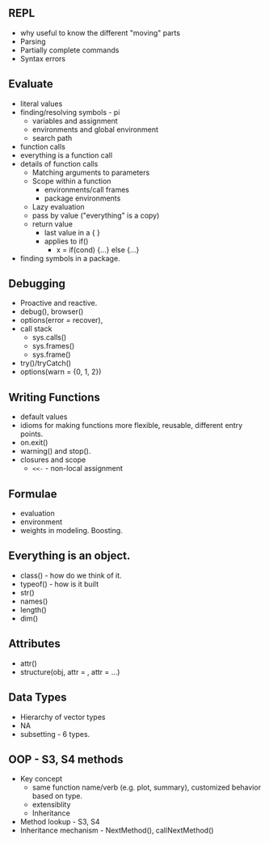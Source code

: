 ## REPL
  + why useful to know the different "moving" parts
  + Parsing
  + Partially complete commands
  + Syntax errors
  

## Evaluate
  + literal values
  + finding/resolving symbols - pi
     + variables and assignment
  	 + environments and global environment
     + search path
  + function calls
  + everything is a function call	
  + details of function calls
      + Matching arguments to parameters
	+ Scope within a function
	    + environments/call frames
		+ package environments
	+ Lazy evaluation
	+ pass by value	("everything" is a copy)
	+ return value
	   + last value in a { }
	   + applies to if()
	      + x = if(cond) {...} else {...}
  + finding symbols in a package.


  
## Debugging
  + Proactive and reactive.
  + debug(), browser()
  + options(error = recover),
  + call stack
     + sys.calls()
	 + sys.frames()
	 + sys.frame()
  + try()/tryCatch()
  + options(warn = {0, 1, 2})


## Writing Functions
+ default values
+ idioms for making functions more flexible, reusable, different entry points.
+ on.exit()
+ warning() and stop().
+ closures and scope
   +  `<<-` - non-local assignment
   
## Formulae
+ evaluation
+ environment
+ weights in modeling. Boosting.



## Everything is an object.  
  + class() - how do we think of it.
  + typeof() - how is it built
  + str()
  + names()
  + length()
  + dim()
  
## Attributes  
  + attr()
  + structure(obj, attr = , attr = ...)
  

## Data Types
+ Hierarchy of vector types
+ NA
+ subsetting - 6 types.


## OOP - S3, S4 methods
+ Key concept
  + same function name/verb (e.g. plot, summary), customized behavior based on type.
  + extensiblity
  + Inheritance
+ Method lookup - S3, S4
+ Inheritance mechanism - NextMethod(), callNextMethod()

